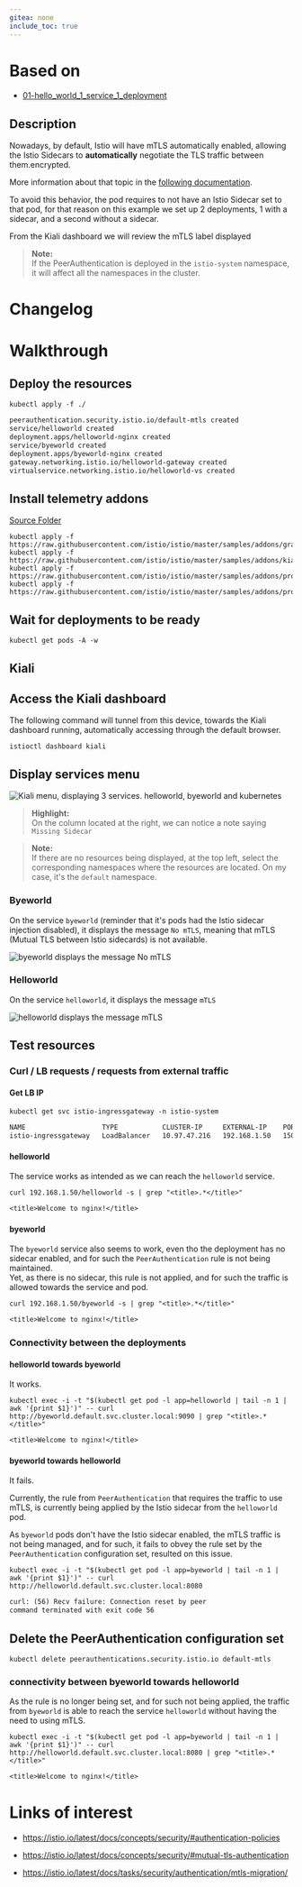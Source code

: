 ```yaml
---
gitea: none
include_toc: true
---
```


# Based on

- [01-hello_world_1_service_1_deployment](../../01-Getting_Started/01-hello_world_1_service_1_deployment)

## Description

Nowadays, by default, Istio will have mTLS automatically enabled, allowing the Istio Sidecars to **automatically** negotiate the TLS traffic between them.encrypted.

More information about that topic in the [following documentation](https://istio.io/latest/docs/tasks/security/authentication/authn-policy/#auto-mutual-tls).

To avoid this behavior, the pod requires to not have an Istio Sidecar set to that pod, for that reason on this example we set up 2 deployments, 1 with a sidecar, and a second without a sidecar.

From the Kiali dashboard we will review the mTLS label displayed

> **Note:**\
> If the PeerAuthentication is deployed in the `istio-system` namespace, it will affect all the namespaces in the cluster.

# Changelog

# Walkthrough

## Deploy the resources

```shell
kubectl apply -f ./
````
```txt
peerauthentication.security.istio.io/default-mtls created
service/helloworld created
deployment.apps/helloworld-nginx created
service/byeworld created
deployment.apps/byeworld-nginx created
gateway.networking.istio.io/helloworld-gateway created
virtualservice.networking.istio.io/helloworld-vs created
```

## Install telemetry addons

[Source Folder](https://github.com/istio/istio/tree/master/samples/addons)

```shell
kubectl apply -f https://raw.githubusercontent.com/istio/istio/master/samples/addons/grafana.yaml
kubectl apply -f https://raw.githubusercontent.com/istio/istio/master/samples/addons/kiali.yaml
kubectl apply -f https://raw.githubusercontent.com/istio/istio/master/samples/addons/prometheus.yaml
kubectl apply -f https://raw.githubusercontent.com/istio/istio/master/samples/addons/prometheus.yaml
```

## Wait for deployments to be ready

```shell
kubectl get pods -A -w
```

## Kiali

## Access the Kiali dashboard

The following command will tunnel from this device, towards the Kiali dashboard running, automatically accessing through the default browser.

```shell
istioctl dashboard kiali
```

## Display services menu

![Kiali menu, displaying 3 services. helloworld, byeworld and kubernetes](src/06-kiali-services.png)

> **Highlight:**\
> On the column located at the right, we can notice a note saying `Missing Sidecar`

> **Note:**\
> If there are no resources being displayed, at the top left, select the corresponding namespaces where the resources are located.
> On my case, it's the `default` namespace.

### Byeworld

On the service `byeworld` (reminder that it's pods had the Istio sidecar injection disabled), it displays the message `No mTLS`, meaning that mTLS (Mutual TLS between Istio sidecards) is not available.

![byeworld displays the message `No mTLS`](src/06-kiali-services-byeworld.png)

### Helloworld

On the service `helloworld`, it displays the message `mTLS`

![helloworld displays the message `mTLS`](src/06-kiali-services-helloworld.png)

## Test resources
### Curl / LB requests / requests from external traffic

#### Get LB IP

```shell
kubectl get svc istio-ingressgateway -n istio-system 
```
```txt
NAME                   TYPE           CLUSTER-IP     EXTERNAL-IP    PORT(S)                                      AGE
istio-ingressgateway   LoadBalancer   10.97.47.216   192.168.1.50   15021:31316/TCP,80:32012/TCP,443:32486/TCP   39h
```

#### helloworld

The service works as intended as we can reach the `helloworld` service.

```shell
curl 192.168.1.50/helloworld -s | grep "<title>.*</title>"
```
```txt
<title>Welcome to nginx!</title>
```

#### byeworld

The `byeworld` service also seems to work, even tho the deployment has no sidecar enabled, and for such the `PeerAuthentication` rule is not being maintained. \
Yet, as there is no sidecar, this rule is not applied, and for such the traffic is allowed towards the service and pod.

```shell
curl 192.168.1.50/byeworld -s | grep "<title>.*</title>"
```
```txt
<title>Welcome to nginx!</title>
```

### Connectivity between the deployments

#### helloworld towards byeworld

It works.

```shell
kubectl exec -i -t "$(kubectl get pod -l app=helloworld | tail -n 1 | awk '{print $1}')" -- curl http://byeworld.default.svc.cluster.local:9090 | grep "<title>.*</title>"
```
```txt
<title>Welcome to nginx!</title>
```

#### byeworld towards helloworld

It fails.

Currently, the rule from `PeerAuthentication` that requires the traffic to use mTLS, is currently being applied by the Istio sidecar from the `helloworld` pod.

As `byeworld` pods don't have the Istio sidecar enabled, the mTLS traffic is not being managed, and for such, it fails to obvey the rule set by the `PeerAuthentication` configuration set, resulted on this issue.

```shell
kubectl exec -i -t "$(kubectl get pod -l app=byeworld | tail -n 1 | awk '{print $1}')" -- curl http://helloworld.default.svc.cluster.local:8080
```
```txt
curl: (56) Recv failure: Connection reset by peer
command terminated with exit code 56
```

## Delete the PeerAuthentication configuration set


```shell
kubectl delete peerauthentications.security.istio.io default-mtls
```

### connectivity between byeworld towards helloworld

As the rule is no longer being set, and for such not being applied, the traffic from `byeworld` is able to reach the service `helloworld` without having the need to using mTLS.

```shell
kubectl exec -i -t "$(kubectl get pod -l app=byeworld | tail -n 1 | awk '{print $1}')" -- curl http://helloworld.default.svc.cluster.local:8080 | grep "<title>.*</title>"
```
```txt
<title>Welcome to nginx!</title>
```

# Links of interest

- https://istio.io/latest/docs/concepts/security/#authentication-policies

- https://istio.io/latest/docs/concepts/security/#mutual-tls-authentication

- https://istio.io/latest/docs/tasks/security/authentication/mtls-migration/
